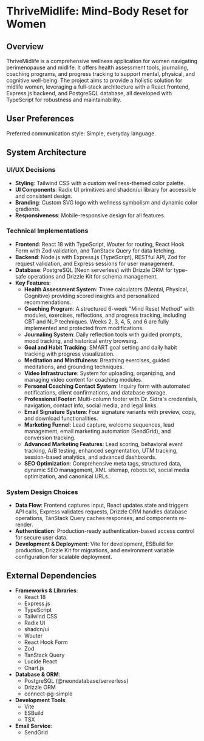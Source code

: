 # ThriveMidlife: Mind-Body Reset for Women

## Overview

ThriveMidlife is a comprehensive wellness application for women navigating perimenopause and midlife. It offers health assessment tools, journaling, coaching programs, and progress tracking to support mental, physical, and cognitive well-being. The project aims to provide a holistic solution for midlife women, leveraging a full-stack architecture with a React frontend, Express.js backend, and PostgreSQL database, all developed with TypeScript for robustness and maintainability.

## User Preferences

Preferred communication style: Simple, everyday language.

## System Architecture

### UI/UX Decisions
- **Styling**: Tailwind CSS with a custom wellness-themed color palette.
- **UI Components**: Radix UI primitives and shadcn/ui library for accessible and consistent design.
- **Branding**: Custom SVG logo with wellness symbolism and dynamic color gradients.
- **Responsiveness**: Mobile-responsive design for all features.

### Technical Implementations
- **Frontend**: React 18 with TypeScript, Wouter for routing, React Hook Form with Zod validation, and TanStack Query for data fetching.
- **Backend**: Node.js with Express.js (TypeScript), RESTful API, Zod for request validation, and Express sessions for user management.
- **Database**: PostgreSQL (Neon serverless) with Drizzle ORM for type-safe operations and Drizzle Kit for schema management.
- **Key Features**:
    - **Health Assessment System**: Three calculators (Mental, Physical, Cognitive) providing scored insights and personalized recommendations.
    - **Coaching Program**: A structured 6-week "Mind Reset Method" with modules, exercises, reflections, and progress tracking, including CBT and NLP techniques. Weeks 2, 3, 4, 5, and 6 are fully implemented and protected from modifications.
    - **Journaling System**: Daily reflection tools with guided prompts, mood tracking, and historical entry browsing.
    - **Goal and Habit Tracking**: SMART goal setting and daily habit tracking with progress visualization.
    - **Meditation and Mindfulness**: Breathing exercises, guided meditations, and grounding techniques.
    - **Video Infrastructure**: System for uploading, organizing, and managing video content for coaching modules.
    - **Personal Coaching Contact System**: Inquiry form with automated notifications, client confirmations, and database storage.
    - **Professional Footer**: Multi-column footer with Dr. Sidra's credentials, navigation, contact info, social media, and legal links.
    - **Email Signature System**: Four signature variants with preview, copy, and download functionalities.
    - **Marketing Funnel**: Lead capture, welcome sequences, lead management, email marketing automation (SendGrid), and conversion tracking.
    - **Advanced Marketing Features**: Lead scoring, behavioral event tracking, A/B testing, enhanced segmentation, UTM tracking, session-based analytics, and advanced dashboards.
    - **SEO Optimization**: Comprehensive meta tags, structured data, dynamic SEO management, XML sitemap, robots.txt, social media optimization, and canonical URLs.

### System Design Choices
- **Data Flow**: Frontend captures input, React updates state and triggers API calls, Express validates requests, Drizzle ORM handles database operations, TanStack Query caches responses, and components re-render.
- **Authentication**: Production-ready authentication-based access control for secure user data.
- **Development & Deployment**: Vite for development, ESBuild for production, Drizzle Kit for migrations, and environment variable configuration for scalable deployment.

## External Dependencies

- **Frameworks & Libraries**:
    - React 18
    - Express.js
    - TypeScript
    - Tailwind CSS
    - Radix UI
    - shadcn/ui
    - Wouter
    - React Hook Form
    - Zod
    - TanStack Query
    - Lucide React
    - Chart.js
- **Database & ORM**:
    - PostgreSQL (@neondatabase/serverless)
    - Drizzle ORM
    - connect-pg-simple
- **Development Tools**:
    - Vite
    - ESBuild
    - TSX
- **Email Service**:
    - SendGrid